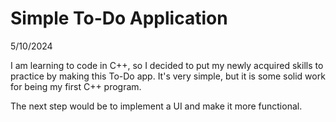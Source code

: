 # Simple To-Do Application

5/10/2024


I am learning to code in C++, so I decided to put my newly acquired skills to practice by making this To-Do app.
It's very simple, but it is some solid work for being my first C++ program. 

The next step would be to implement a UI and make it more functional.
